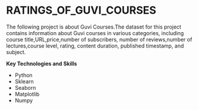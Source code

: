 # RATINGS_OF_GUVI_COURSES

The following project is about Guvi Courses.The dataset for this project contains information about Guvi courses in various categories, including course title,URL,price,number of subscribers, number of reviews,number of lectures,course level, rating, content duration, published timestamp, and subject. 

**Key Technologies and Skills**

- Python
- Sklearn
- Seaborn
- Matplotlib
- Numpy

